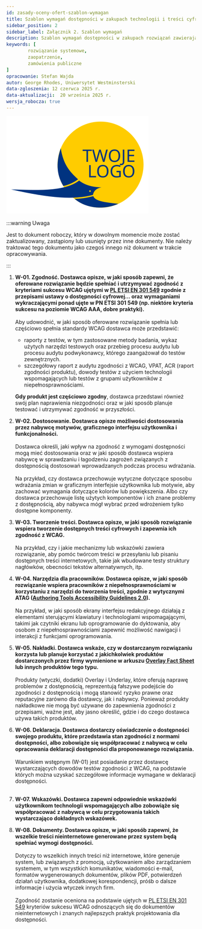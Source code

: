 ```yaml
---
id: zasady-oceny-ofert-szablon-wymagan
title: Szablon wymagań dostępności w zakupach technologii i treści cyfrowych
sidebar_position: 2
sidebar_label: Załącznik 2. Szablon wymagań
description: Szablon wymagań dostępności w zakupach rozwiązań zawierających technologie i treści cyfrowe
keywords: [
        rozwiązanie systemowe,
		zaopatrzenie,
		zamówienia publiczne
]
opracowanie: Stefan Wajda
autor: George Rhodes, Uniwersytet Westminsterski
data-zgloszenia: 12 czerwca 2025 r.
data-aktualizacji:  20 września 2025 r.
wersja_robocza: true
---
```


 ![twoje logo](../img/twoje-logo.svg)
 
:::warning Uwaga

Jest to dokument roboczy, który w dowolnym momencie może zostać zaktualizowany, zastąpiony lub usunięty przez inne dokumenty. Nie należy traktować tego dokumentu jako czegoś innego niż dokument w trakcie opracowywania.

:::


1. **W-01. Zgodność. Dostawca opisze, w jaki sposób zapewni, że oferowane rozwiązanie będzie spełniać i utrzymywać zgodność z kryteriami sukcesu WCAG ujętymi w [__PL ETSI EN 301 549__](https://www.etsi.org/deliver/etsi_en/301500_301599/301549/01.01.02_60/en_301549v010102p.pdf) zgodnie z przepisami ustawy o dostępności cyfrowej... oraz wymaganiami wykraczającymi ponad ujęte w PN ETSI 301 549 (np. niektóre kryteria sukcesu na poziomie WCAG AAA, dobre praktyki).**<br/><br/>
Aby udowodnić, w jaki sposób oferowane rozwiązanie spełnia lub częściowo spełnia standardy WCAG dostawca może przedstawić:
    - raporty z testów, w tym zastosowane metody badania, wykaz użytych narzędzi testowych oraz przebieg procesu audytu lub procesu audytu podwykonawcy, którego zaangażował do testów zewnętrznych.
    - szczegółowy raport z audytu zgodności z WCAG, VPAT, ACR (raport zgodności produktu), dowody testów z użyciem technologii wspomagających lub testów z grupami użytkowników z niepełnosprawnościami.<br/>
    
   **Gdy produkt jest częściowo zgodny**, dostawca przedstawi również swój plan naprawienia niezgodności oraz w jaki sposób planuje testować i utrzymywać zgodność w przyszłości.

2. **W-02. Dostosowanie. Dostawca opisze możliwości dostosowania przez nabywcę motywów, graficznego interfejsu użytkownika i funkcjonalności.**<br/><br/>
Dostawca określi, jaki wpływ na zgodność z wymogami dostępności mogą mieć dostosowania oraz w jaki sposób dostawca wspiera nabywcę w sprawdzaniu i łagodzeniu zagrożeń związanych z dostępnością dostosowań wprowadzanych podczas procesu wdrażania.<br/><br/>
Na przykład, czy dostawca przechowuje wytyczne dotyczące sposobu wdrażania zmian w graficznym interfejsie użytkownika lub motywie, aby zachować wymagania dotyczące kolorów lub powiększenia. Albo czy dostawca przechowuje listę użytych komponentów i ich znane problemy z dostępnością, aby nabywca mógł wybrać przed wdrożeniem tylko dostępne komponenty.
3. **W-03. Tworzenie treści. Dostawca opisze, w jaki sposób rozwiązanie wspiera tworzenie dostępnych treści cyfrowych i zapewnia ich zgodność z WCAG.**<br/><br/>
Na przykład, czy i jakie mechanizmy lub wskazówki zawiera rozwiązanie, aby pomóc twórcom treści w przesyłaniu lub pisaniu dostępnych treści internetowych, takie jak wbudowane testy struktury nagłówków, obecności tekstów alternatywnych, itp.
4. **W-04. Narzędzia dla pracowników. Dostawca opisze, w jaki sposób rozwiązanie wspiera pracowników z niepełnosprawnościami w korzystaniu z narzędzi do tworzenia treści, zgodnie z wytycznymi ATAG ([__Authoring Tools Accessibility Guidelines 2.0__](https://www.w3.org/TR/ATAG20/)).**<br/><br/>
Na przykład, w jaki sposób ekrany interfejsu redakcyjnego działają z elementami sterującymi klawiatury i technologiami wspomagającymi, takimi jak czytniki ekranu lub oprogramowanie do dyktowania, aby osobom z niepełnosprawnościami zapewnić możliwość nawigacji i interakcji z funkcjami oprogramowania.
5. **W-05. Nakładki. Dostawca wskaże, czy w dostarczanym rozwiązaniu korzysta lub planuje korzystać z jakichkolwiek produktów dostarczonych przez firmy wymienione w arkuszu [__Overlay Fact Sheet__](https://overlayfactsheet.com/#main) lub innych produktów tego typu.**<br/><br/>
Produkty (wtyczki, dodatki) Overlay i Underlay, które oferują naprawę problemów z dostępnością, reprezentują fałszywe podejście do zgodności z dostępnością i mogą stanowić ryzyko prawne oraz reputacyjne zarówno dla dostawcy, jak i nabywcy. Ponieważ produkty nakładkowe nie mogą być używane do zapewnienia zgodności z przepisami, ważne jest, aby jasno określić, gdzie i do czego dostawca używa takich produktów.
6. **W-06. Deklaracja. Dostawca dostarczy oświadczenie o dostępności swojego produktu, które przedstawia stan zgodności z normami dostępności, albo zobowiąże się współpracować z nabywcą w celu opracowania deklaracji dostępności dla proponowanego rozwiązania.**<br/><br/>
Warunkiem wstępnym (W-01) jest posiadanie przez dostawcę wystarczających dowodów testów zgodności z WCAG, na podstawie których można uzyskać szczegółowe informacje wymagane w deklaracji dostępności.<br/><br/>
7. **W-07. Wskazówki. Dostawca zapewni odpowiednie wskazówki użytkownikom technologii wspomagających albo zobowiąże się współpracować z nabywcą w celu przygotowania takich wystarczająco dokładnych wskazówek.**
8. **W-08. Dokumenty. Dostawca opisze, w jaki sposób zapewni, że wszelkie treści nieinternetowe generowane przez system będą spełniać wymogi dostępności.**<br/><br/>
Dotyczy to wszelkich innych treści niż internetowe, które generuje system, lub związanych z promocją, użytkowaniem albo zarządzaniem systemem, w tym wszystkich komunikatów, wiadomości e-mail, formatów wygenerowanych dokumentów, plików PDF, potwierdzeń działań użytkownika, dodatkowej korespondencji, próśb o dalsze informacje i użycia wtyczek innych firm.<br/><br/>
Zgodność zostanie oceniona na podstawie ujętych w [PL ETSI EN 301 549](https://www.etsi.org/deliver/etsi_en/301500_301599/301549/01.01.02_60/en_301549v010102p.pdf) kryteriów sukcesu WCAG odnoszących się do dokumentów nieinternetowych i znanych najlepszych praktyk projektowania dla dostępności.
